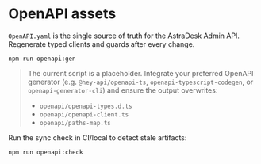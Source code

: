 # OpenAPI assets

`OpenAPI.yaml` is the single source of truth for the AstraDesk Admin API. Regenerate typed clients and guards after every change.

```
npm run openapi:gen
```

> The current script is a placeholder. Integrate your preferred OpenAPI generator (e.g. `@hey-api/openapi-ts`, `openapi-typescript-codegen`, or `openapi-generator-cli`) and ensure the output overwrites:
>
> - `openapi/openapi-types.d.ts`
> - `openapi/openapi-client.ts`
> - `openapi/paths-map.ts`

Run the sync check in CI/local to detect stale artifacts:

```
npm run openapi:check
```
